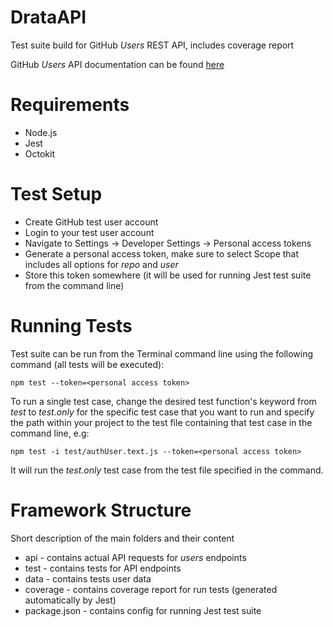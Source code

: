 # DrataAPI

Test suite build for GitHub *Users* REST API, includes coverage report 

GitHub *Users* API documentation can be found [here](https://docs.github.com/en/rest/users)

# Requirements

- Node.js
- Jest
- Octokit

# Test Setup

- Create GitHub test user account
- Login to your test user account
- Navigate to Settings -> Developer Settings -> Personal access tokens
- Generate a personal access token, make sure to select Scope that includes all options for *repo* and *user*
- Store this token somewhere (it will be used for running Jest test suite from the command line) 

# Running Tests

Test suite can be run from the Terminal command line using the following command (all tests will be executed):

`npm test --token=<personal access token>`

To run a single test case, change the desired test function's keyword from *test* to *test.only* for the specific test case that you want to run and specify the path within your project to the test file containing that test case in the command line, e.g:

`npm test -i test/authUser.text.js --token=<personal access token>`

It will run the *test.only* test case from the test file specified in the command. 

# Framework Structure

Short description of the main folders and their content

- api - contains actual API requests for *users* endpoints
- test - contains tests for API endpoints
- data - contains tests user data
- coverage - contains coverage report for run tests (generated automatically by Jest)
- package.json - contains config for running Jest test suite